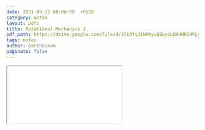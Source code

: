 ```yaml
---
date: 2021-09-11 00:00:00  +0530
category: notes
layout: pdfs
title: Rotational Mechanics 1
pdf_path: https://drive.google.com/file/d/1lk3fqJIHMhyuBELeiLOAUNKD4FLyjHwz/preview?usp=sharing
tags: notes
author: parthnikam
paginate: false
---
```


<iframe class="embed-pdf" src="{{ page.pdf_path }}#toolbar=0" seamless="seamless" scrolling="no" style="overflow:hidden"></iframe>
